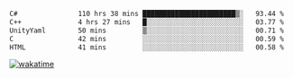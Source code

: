 <!--START_SECTION:waka-->

```txt
C#               110 hrs 38 mins ███████████████████████▒░   93.44 %
C++              4 hrs 27 mins   █░░░░░░░░░░░░░░░░░░░░░░░░   03.77 %
UnityYaml        50 mins         ▒░░░░░░░░░░░░░░░░░░░░░░░░   00.71 %
C                42 mins         ░░░░░░░░░░░░░░░░░░░░░░░░░   00.59 %
HTML             41 mins         ░░░░░░░░░░░░░░░░░░░░░░░░░   00.58 %
```

<!--END_SECTION:waka-->
[![wakatime](https://wakatime.com/badge/user/6c2f442e-41b4-42e3-bc06-d5d8203ad1da.svg)](https://wakatime.com/@6c2f442e-41b4-42e3-bc06-d5d8203ad1da)
